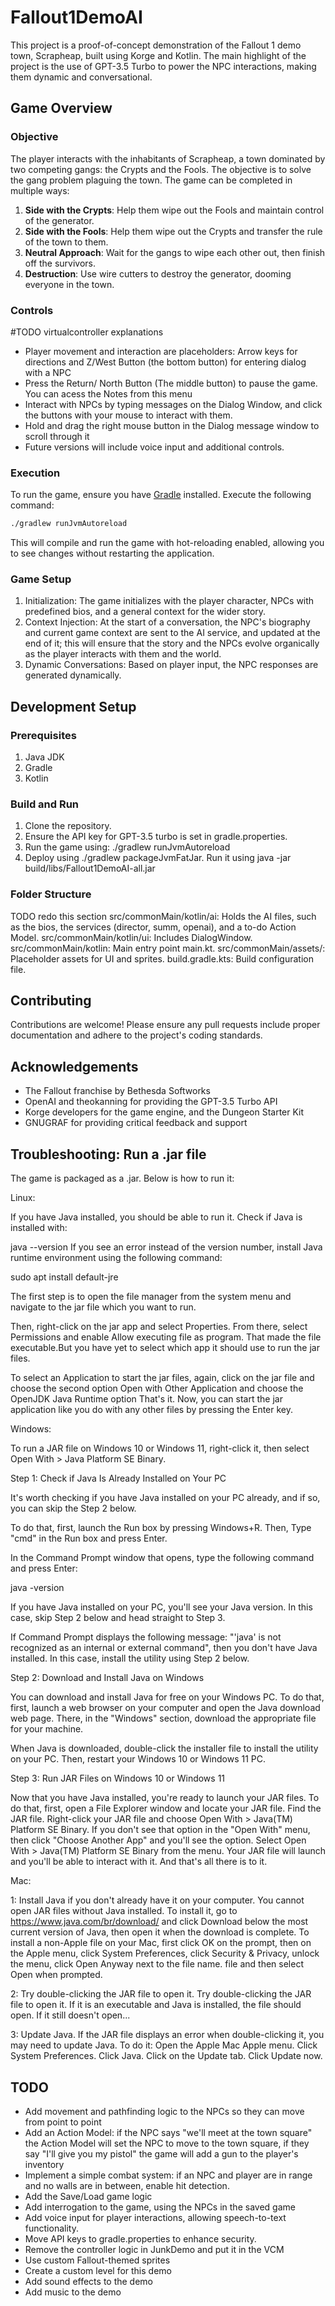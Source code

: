 # Fallout1DemoAI
This project is a proof-of-concept demonstration of the Fallout 1 demo town, Scrapheap,
built using Korge and Kotlin. The main highlight of the project is the use of GPT-3.5 Turbo to
power the NPC interactions, making them dynamic and conversational.

## Game Overview

### Objective
The player interacts with the inhabitants of Scrapheap, a town dominated by two competing gangs: the Crypts and the Fools.
The objective is to solve the gang problem plaguing the town.
The game can be completed in multiple ways:
1. **Side with the Crypts**: Help them wipe out the Fools and maintain control of the generator.
2. **Side with the Fools**: Help them wipe out the Crypts and transfer the rule of the town to them.
3. **Neutral Approach**: Wait for the gangs to wipe each other out, then finish off the survivors.
4. **Destruction**: Use wire cutters to destroy the generator, dooming everyone in the town.

### Controls
#TODO virtualcontroller explanations
- Player movement and interaction are placeholders: Arrow keys for directions and Z/West Button (the bottom button) for entering dialog with a NPC
- Press the Return/ North Button (The middle button) to pause the game. You can acess the Notes from this menu
- Interact with NPCs by typing messages on the Dialog Window, and click the buttons with your mouse to interact with them.
- Hold and drag the right mouse button in the Dialog message window to scroll through it 
- Future versions will include voice input and additional controls.

### Execution
To run the game, ensure you have [Gradle](https://gradle.org/install/) installed. Execute the following command:

```bash
./gradlew runJvmAutoreload
```
This will compile and run the game with hot-reloading enabled, allowing you to see changes without restarting the application.

### Game Setup
1. Initialization: The game initializes with the player character, NPCs with predefined bios, and a general context for the wider story.
2. Context Injection: At the start of a conversation, the NPC's biography and current game context are sent to the AI service, and updated at the end of it;
   this will ensure that the story and the NPCs evolve organically as the player interacts with them and the world.
3. Dynamic Conversations: Based on player input, the NPC responses are generated dynamically.

## Development Setup
### Prerequisites
1. Java JDK
2. Gradle
3. Kotlin

### Build and Run
1. Clone the repository.
2. Ensure the API key for GPT-3.5 turbo is set in gradle.properties.
3. Run the game using: ./gradlew runJvmAutoreload
4. Deploy using ./gradlew packageJvmFatJar. Run it using java -jar build/libs/Fallout1DemoAI-all.jar

### Folder Structure
TODO redo this section
src/commonMain/kotlin/ai: Holds the AI files, such as the bios, the services (director, summ, openai), and a to-do Action Model.
src/commonMain/kotlin/ui: Includes DialogWindow.
src/commonMain/kotlin: Main entry point main.kt.
src/commonMain/assets/: Placeholder assets for UI and sprites.
build.gradle.kts: Build configuration file.

## Contributing
Contributions are welcome! Please ensure any pull requests include proper documentation and
adhere to the project's coding standards.

## Acknowledgements
- The Fallout franchise by Bethesda Softworks
- OpenAI and theokanning for providing the GPT-3.5 Turbo API
- Korge developers for the game engine, and the Dungeon Starter Kit
- GNUGRAF for providing critical feedback and support

## Troubleshooting: Run a .jar file
The game is packaged as a .jar. Below is how to run it:

Linux:

If you have Java installed, you should be able to run it. Check if Java is installed with:

java --version
If you see an error instead of the version number, 
install Java runtime environment using the following command:

sudo apt install default-jre

The first step is to open the file manager from the system menu and navigate to the jar 
file which you want to run.

Then, right-click on the jar app and select Properties. 
From there, select Permissions and enable Allow executing file as program. 
That made the file executable.But you have yet to select which app it should use to run the jar files.

To select an Application to start the jar files, again, 
click on the jar file and choose the second option Open with Other Application and 
choose the OpenJDK Java Runtime option That's it. Now, you can start the jar 
application like you do with any other files by pressing the Enter key.

Windows:

To run a JAR file on Windows 10 or Windows 11, right-click it, 
then select Open With > Java Platform SE Binary.

Step 1: Check if Java Is Already Installed on Your PC

It's worth checking if you have Java installed on your PC already, and if so, you can skip 
the Step 2 below.

To do that, first, launch the Run box by pressing Windows+R. 
Then, Type "cmd" in the Run box and press Enter.

In the Command Prompt window that opens, type the following command and press Enter:

java -version

If you have Java installed on your PC, you'll see your Java version. 
In this case, skip Step 2 below and head straight to Step 3.

If Command Prompt displays the following message:
"'java' is not recognized as an internal or external command", 
then you don't have Java installed. In this case, install the utility using Step 2 below.

Step 2: Download and Install Java on Windows

You can download and install Java for free on your Windows PC. To do that, first, launch a web 
browser on your computer and open the Java download web page. 
There, in the "Windows" section, download the appropriate file for your machine.

When Java is downloaded, double-click the installer file to install the utility on your PC. 
Then, restart your Windows 10 or Windows 11 PC.

Step 3: Run JAR Files on Windows 10 or Windows 11

Now that you have Java installed, you're ready to launch your JAR files. To do that, 
first, open a File Explorer window and locate your JAR file. Find the JAR file. Right-click 
your JAR file and choose Open With > Java(TM) Platform SE Binary. If you don't see that 
option in the "Open With" menu, then click "Choose Another App" and you'll see the option. 
Select Open With > Java(TM) Platform SE Binary from the menu. Your JAR file will launch 
and you'll be able to interact with it. And that's all there is to it.

Mac:

1: Install Java if you don't already have it on your computer. 
You cannot open JAR files without Java installed. To install it, go to https://www.java.com/br/download/
and click Download below the most current version of Java, then open it when the download is complete.
To install a non-Apple file on your Mac, first click OK on the prompt, then on the Apple menu, 
click System Preferences, click Security & Privacy, unlock the menu, click Open Anyway next to the file 
name. file and then select Open when prompted. 

2: Try double-clicking the JAR file to open it. 
Try double-clicking the JAR file to open it. If it is an executable and Java is installed, 
the file should open. If it still doesn't open...

3: Update Java. 
If the JAR file displays an error when double-clicking it, you may need to update Java. 
To do it: Open the Apple Mac Apple menu. Click System Preferences. Click Java. Click on the Update 
tab. Click Update now.

## TODO
- Add movement and pathfinding logic to the NPCs so they can move from point to point
- Add an Action Model: if the NPC says "we'll meet at the town square"
  the Action Model will set the NPC to move to the town square,
  if they say "I'll give you my pistol" the game will add a gun to the player's inventory
- Implement a simple combat system: if an NPC and player are in range and no walls are in between,
  enable hit detection.
- Add the Save/Load game logic
- Add interrogation to the game, using the NPCs in the saved game
- Add voice input for player interactions, allowing speech-to-text functionality.
- Move API keys to gradle.properties to enhance security.
- Remove the controller logic in JunkDemo and put it in the VCM
- Use custom Fallout-themed sprites
- Create a custom level for this demo
- Add sound effects to the demo
- Add music to the demo

